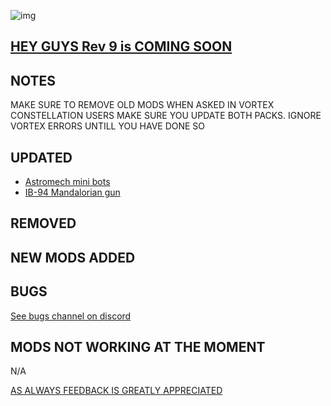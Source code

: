 ![img](https://s11.gifyu.com/images/SgCoI.png)

## [HEY GUYS Rev 9 is COMING SOON](https://)

## NOTES

MAKE SURE TO REMOVE OLD MODS WHEN ASKED IN VORTEX
CONSTELLATION USERS MAKE SURE YOU UPDATE BOTH PACKS. IGNORE VORTEX ERRORS UNTILL YOU HAVE DONE SO

## UPDATED

- [Astromech mini bots](https://www.nexusmods.com/starfield/mods/5056)
- [IB-94 Mandalorian gun](https://www.nexusmods.com/starfield/mods/5022?tab=description)

## REMOVED



## NEW MODS ADDED


## BUGS

[See bugs channel on discord](https://discord.gg/xZNztPjA2u)

## MODS NOT WORKING AT THE MOMENT

N/A

[AS ALWAYS FEEDBACK IS GREATLY APPRECIATED](https://)
